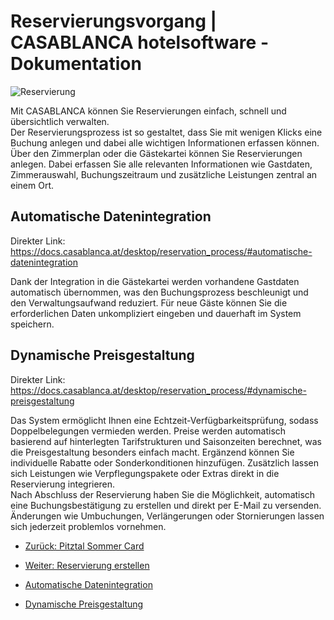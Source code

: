 # Reservierungsvorgang | CASABLANCA hotelsoftware - Dokumentation

![Reservierung](https://docs.casablanca.at/assets/images/reservierung-5dd2ad85697d859ad0b482fe8ae331ad.png "Reservierung")

Mit CASABLANCA können Sie Reservierungen einfach, schnell und übersichtlich verwalten.  
Der Reservierungsprozess ist so gestaltet, dass Sie mit wenigen Klicks eine Buchung anlegen und dabei alle wichtigen Informationen erfassen können. Über den Zimmerplan oder die Gästekartei können Sie Reservierungen anlegen. Dabei erfassen Sie alle relevanten Informationen wie Gastdaten, Zimmerauswahl, Buchungszeitraum und zusätzliche Leistungen zentral an einem Ort.

## Automatische Datenintegration

Direkter Link: https://docs.casablanca.at/desktop/reservation_process/#automatische-datenintegration

Dank der Integration in die Gästekartei werden vorhandene Gastdaten automatisch übernommen, was den Buchungsprozess beschleunigt und den Verwaltungsaufwand reduziert. Für neue Gäste können Sie die erforderlichen Daten unkompliziert eingeben und dauerhaft im System speichern.

## Dynamische Preisgestaltung

Direkter Link: https://docs.casablanca.at/desktop/reservation_process/#dynamische-preisgestaltung

Das System ermöglicht Ihnen eine Echtzeit-Verfügbarkeitsprüfung, sodass Doppelbelegungen vermieden werden. Preise werden automatisch basierend auf hinterlegten Tarifstrukturen und Saisonzeiten berechnet, was die Preisgestaltung besonders einfach macht. Ergänzend können Sie individuelle Rabatte oder Sonderkonditionen hinzufügen. Zusätzlich lassen sich Leistungen wie Verpflegungspakete oder Extras direkt in die Reservierung integrieren.  
Nach Abschluss der Reservierung haben Sie die Möglichkeit, automatisch eine Buchungsbestätigung zu erstellen und direkt per E-Mail zu versenden. Änderungen wie Umbuchungen, Verlängerungen oder Stornierungen lassen sich jederzeit problemlos vornehmen.

* [Zurück: Pitztal Sommer Card](https://docs.casablanca.at/desktop/guest_cards/pitztal_summer_card)
* [Weiter: Reservierung erstellen](https://docs.casablanca.at/desktop/reservation_process/create_reservation)

* [Automatische Datenintegration](https://docs.casablanca.at/desktop/reservation_process/#automatische-datenintegration)
* [Dynamische Preisgestaltung](https://docs.casablanca.at/desktop/reservation_process/#dynamische-preisgestaltung)